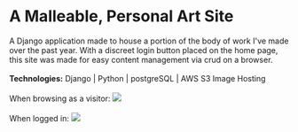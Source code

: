 # A Malleable, Personal Art Site
A Django application made to house a portion of the body of work I've made over the past year. With a discreet login button placed on the home page, this site was made for easy content management via crud on a browser.
<br></br>
<strong>Technologies:</strong> Django | Python | postgreSQL | AWS S3 Image Hosting
<br></br>
When browsing as a visitor:
![](https://media0.giphy.com/media/h7GKNMUeiHXmAdKUa6/giphy.gif)
<br><br>
When logged in:
![](https://media0.giphy.com/media/h7GKNMUeiHXmAdKUa6/giphy.gif)
